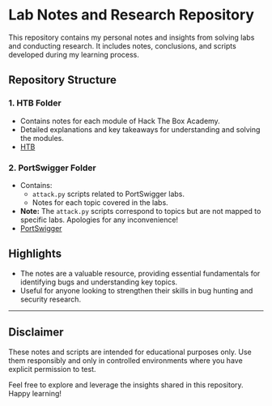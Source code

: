 # Lab Notes and Research Repository

This repository contains my personal notes and insights from solving labs and conducting research. It includes notes, conclusions, and scripts developed during my learning process. 

## Repository Structure

### 1. HTB Folder
- Contains notes for each module of Hack The Box Academy.
- Detailed explanations and key takeaways for understanding and solving the modules.
- [HTB](https://github.com/farbod271/Cybersecurity/tree/main/HTB)

### 2. PortSwigger Folder
- Contains:
  - `attack.py` scripts related to PortSwigger labs.
  - Notes for each topic covered in the labs.
- **Note:** The `attack.py` scripts correspond to topics but are not mapped to specific labs. Apologies for any inconvenience!
- [PortSwigger](https://github.com/farbod271/Cybersecurity/tree/main/PortSwigger)

## Highlights
- The notes are a valuable resource, providing essential fundamentals for identifying bugs and understanding key topics.
- Useful for anyone looking to strengthen their skills in bug hunting and security research.

---

## Disclaimer

These notes and scripts are intended for educational purposes only. Use them responsibly and only in controlled environments where you have explicit permission to test.

Feel free to explore and leverage the insights shared in this repository. Happy learning!
